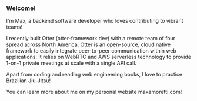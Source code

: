 ### Welcome!

I'm Max, a backend software developer who loves contributing to vibrant teams!

I recently built Otter (otter-framework.dev) with a remote team of four spread across North America.
Otter is an open-source, cloud native framework to easily integrate peer-to-peer communication within web applications.
It relies on WebRTC and AWS serverless technology to provide 1-on-1 private meetings at scale with a single API call.

Apart from coding and reading web engineering books, I love to practice Brazilian Jiu-Jitsu!

You can learn more about me on my personal website maxamoretti.com!
